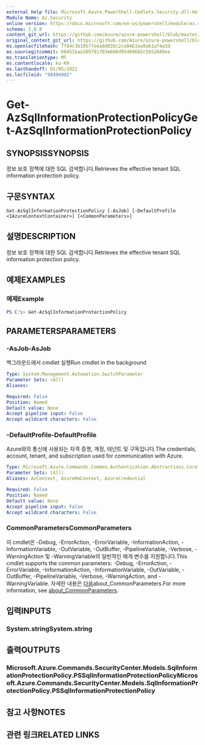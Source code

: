 ```yaml
---
external help file: Microsoft.Azure.PowerShell.Cmdlets.Security.dll-Help.xml
Module Name: Az.Security
online version: https://docs.microsoft.com/en-us/powershell/module/az.security/Get-AzSqlInformationProtectionPolicy
schema: 2.0.0
content_git_url: https://github.com/Azure/azure-powershell/blob/master/src/Security/Security/help/Get-AzSqlInformationProtectionPolicy.md
original_content_git_url: https://github.com/Azure/azure-powershell/blob/master/src/Security/Security/help/Get-AzSqlInformationProtectionPolicy.md
ms.openlocfilehash: 7f84c3b10577eea0d035c2ce84b3aa8a61af4a3d
ms.sourcegitcommit: 68451baa389791703e666d95469602c5652609ee
ms.translationtype: MT
ms.contentlocale: ko-KR
ms.lasthandoff: 01/05/2021
ms.locfileid: "98494992"
---
```

# <span data-ttu-id="cb39c-101">Get-AzSqlInformationProtectionPolicy</span><span class="sxs-lookup"><span data-stu-id="cb39c-101">Get-AzSqlInformationProtectionPolicy</span></span>

## <span data-ttu-id="cb39c-102">SYNOPSIS</span><span class="sxs-lookup"><span data-stu-id="cb39c-102">SYNOPSIS</span></span>
<span data-ttu-id="cb39c-103">정보 보호 정책에 대한 SQL 검색합니다.</span><span class="sxs-lookup"><span data-stu-id="cb39c-103">Retrieves the effective tenant SQL information protection policy.</span></span>

## <span data-ttu-id="cb39c-104">구문</span><span class="sxs-lookup"><span data-stu-id="cb39c-104">SYNTAX</span></span>

```
Get-AzSqlInformationProtectionPolicy [-AsJob] [-DefaultProfile <IAzureContextContainer>] [<CommonParameters>]
```

## <span data-ttu-id="cb39c-105">설명</span><span class="sxs-lookup"><span data-stu-id="cb39c-105">DESCRIPTION</span></span>
<span data-ttu-id="cb39c-106">정보 보호 정책에 대한 SQL 검색합니다.</span><span class="sxs-lookup"><span data-stu-id="cb39c-106">Retrieves the effective tenant SQL information protection policy.</span></span>

## <span data-ttu-id="cb39c-107">예제</span><span class="sxs-lookup"><span data-stu-id="cb39c-107">EXAMPLES</span></span>

### <span data-ttu-id="cb39c-108">예제</span><span class="sxs-lookup"><span data-stu-id="cb39c-108">Example</span></span>
```powershell
PS C:\> Get-AzSqlInformationProtectionPolicy
```

## <span data-ttu-id="cb39c-109">PARAMETERS</span><span class="sxs-lookup"><span data-stu-id="cb39c-109">PARAMETERS</span></span>

### <span data-ttu-id="cb39c-110">-AsJob</span><span class="sxs-lookup"><span data-stu-id="cb39c-110">-AsJob</span></span>
<span data-ttu-id="cb39c-111">백그라운드에서 cmdlet 실행</span><span class="sxs-lookup"><span data-stu-id="cb39c-111">Run cmdlet in the background</span></span>

```yaml
Type: System.Management.Automation.SwitchParameter
Parameter Sets: (All)
Aliases:

Required: False
Position: Named
Default value: None
Accept pipeline input: False
Accept wildcard characters: False
```

### <span data-ttu-id="cb39c-112">-DefaultProfile</span><span class="sxs-lookup"><span data-stu-id="cb39c-112">-DefaultProfile</span></span>
<span data-ttu-id="cb39c-113">Azure와의 통신에 사용되는 자격 증명, 계정, 테넌트 및 구독입니다.</span><span class="sxs-lookup"><span data-stu-id="cb39c-113">The credentials, account, tenant, and subscription used for communication with Azure.</span></span>

```yaml
Type: Microsoft.Azure.Commands.Common.Authentication.Abstractions.Core.IAzureContextContainer
Parameter Sets: (All)
Aliases: AzContext, AzureRmContext, AzureCredential

Required: False
Position: Named
Default value: None
Accept pipeline input: False
Accept wildcard characters: False
```

### <span data-ttu-id="cb39c-114">CommonParameters</span><span class="sxs-lookup"><span data-stu-id="cb39c-114">CommonParameters</span></span>
<span data-ttu-id="cb39c-115">이 cmdlet은 -Debug, -ErrorAction, -ErrorVariable, -InformationAction, -InformationVariable, -OutVariable, -OutBuffer, -PipelineVariable, -Verbose, -WarningAction 및 -WarningVariable의 일반적인 매개 변수를 지원합니다.</span><span class="sxs-lookup"><span data-stu-id="cb39c-115">This cmdlet supports the common parameters: -Debug, -ErrorAction, -ErrorVariable, -InformationAction, -InformationVariable, -OutVariable, -OutBuffer, -PipelineVariable, -Verbose, -WarningAction, and -WarningVariable.</span></span> <span data-ttu-id="cb39c-116">자세한 내용은 [다음](http://go.microsoft.com/fwlink/?LinkID=113216)about_CommonParameters.</span><span class="sxs-lookup"><span data-stu-id="cb39c-116">For more information, see [about_CommonParameters](http://go.microsoft.com/fwlink/?LinkID=113216).</span></span>

## <span data-ttu-id="cb39c-117">입력</span><span class="sxs-lookup"><span data-stu-id="cb39c-117">INPUTS</span></span>

### <span data-ttu-id="cb39c-118">System.string</span><span class="sxs-lookup"><span data-stu-id="cb39c-118">System.string</span></span>

## <span data-ttu-id="cb39c-119">출력</span><span class="sxs-lookup"><span data-stu-id="cb39c-119">OUTPUTS</span></span>

### <span data-ttu-id="cb39c-120">Microsoft.Azure.Commands.SecurityCenter.Models.SqlInformationProtectionPolicy.PSSqlInformationProtectionPolicy</span><span class="sxs-lookup"><span data-stu-id="cb39c-120">Microsoft.Azure.Commands.SecurityCenter.Models.SqlInformationProtectionPolicy.PSSqlInformationProtectionPolicy</span></span>

## <span data-ttu-id="cb39c-121">참고 사항</span><span class="sxs-lookup"><span data-stu-id="cb39c-121">NOTES</span></span>

## <span data-ttu-id="cb39c-122">관련 링크</span><span class="sxs-lookup"><span data-stu-id="cb39c-122">RELATED LINKS</span></span>
